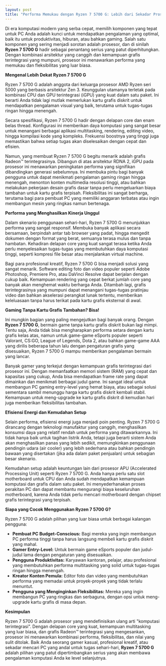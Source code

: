 ```yaml
---
layout: post
title: "Performa Memukau dengan Ryzen 7 5700 G: Lebih dari Sekadar Prosesor"
---
```


Di era komputasi modern yang serba cepat, memilih komponen yang tepat untuk PC Anda adalah kunci untuk mendapatkan pengalaman yang optimal, baik itu untuk produktivitas, hiburan, atau bahkan gaming. Salah satu komponen yang sering menjadi sorotan adalah prosesor, dan di sinilah **Ryzen 7 5700 G** hadir sebagai penantang serius yang patut diperhitungkan. Dengan kombinasi arsitektur yang canggih dan kemampuan grafis terintegrasi yang mumpuni, prosesor ini menawarkan performa yang memukau dan fleksibilitas yang luar biasa.

**Mengenal Lebih Dekat Ryzen 7 5700 G**

Ryzen 7 5700 G adalah anggota dari keluarga prosesor AMD Ryzen seri 5000 yang berbasis arsitektur Zen 3. Keunggulan utamanya terletak pada kombinasi CPU dan GPU terintegrasi (iGPU) yang kuat dalam satu paket. Ini berarti Anda tidak lagi mutlak memerlukan kartu grafis diskrit untuk mendapatkan pengalaman visual yang baik, terutama untuk tugas-tugas ringan hingga menengah.

Secara spesifikasi, Ryzen 7 5700 G hadir dengan delapan core dan enam belas thread. Konfigurasi ini memberikan daya komputasi yang sangat besar untuk menangani berbagai aplikasi multitasking, rendering, editing video, hingga kompilasi kode yang kompleks. Frekuensi boostnya yang tinggi juga memastikan bahwa setiap tugas akan diselesaikan dengan cepat dan efisien.

Namun, yang membuat Ryzen 7 5700 G begitu menarik adalah grafis Radeon™ terintegrasinya. Dibangun di atas arsitektur RDNA 2, iGPU pada prosesor ini menawarkan peningkatan performa yang signifikan dibandingkan generasi sebelumnya. Ini membuka pintu bagi banyak pengguna untuk dapat menikmati pengalaman gaming ringan hingga menengah, menonton konten multimedia resolusi tinggi, atau bahkan melakukan pekerjaan desain grafis dasar tanpa perlu mengeluarkan biaya tambahan untuk kartu grafis terpisah. Fleksibilitas ini sangat berharga, terutama bagi para pembuat PC yang memiliki anggaran terbatas atau ingin membangun mesin yang ringkas namun bertenaga.

**Performa yang Menghasilkan Kinerja Unggul**

Dalam skenario penggunaan sehari-hari, Ryzen 7 5700 G menunjukkan performa yang sangat responsif. Membuka banyak aplikasi secara bersamaan, berpindah antar tab browser yang padat, hingga mengedit dokumen dengan format yang berat, semuanya terasa mulus dan tanpa hambatan. Kehadiran delapan core yang kuat sangat terasa ketika Anda perlu menyelesaikan tugas-tugas yang membutuhkan daya komputasi tinggi, seperti kompresi file besar atau menjalankan virtual machine.

Bagi para profesional kreatif, Ryzen 7 5700 G bisa menjadi solusi yang sangat menarik. Software editing foto dan video populer seperti Adobe Photoshop, Premiere Pro, atau DaVinci Resolve dapat berjalan dengan cukup baik. Kemampuan rendering yang cepat berkat jumlah core yang banyak akan menghemat waktu berharga Anda. Ditambah lagi, grafis terintegrasinya yang mumpuni dapat menangani tugas-tugas pratinjau video dan bahkan akselerasi perangkat lunak tertentu, memberikan keleluasaan tanpa harus terikat pada kartu grafis eksternal di awal.

**Gaming Tanpa Kartu Grafis Tambahan? Bisa!**

Ini mungkin bagian yang paling mengejutkan bagi banyak orang. Dengan **Ryzen 7 5700 G**, bermain game tanpa kartu grafis diskrit bukan lagi mimpi. Tentu saja, Anda tidak bisa mengharapkan performa setara dengan kartu grafis kelas atas, namun untuk game-game eSports populer seperti Valorant, CS:GO, League of Legends, Dota 2, atau bahkan game-game AAA yang dirilis beberapa tahun lalu dengan pengaturan grafis yang disesuaikan, Ryzen 7 5700 G mampu memberikan pengalaman bermain yang lancar.

Banyak gamer yang terkejut dengan kemampuan grafis terintegrasi dari prosesor ini. Dengan memanfaatkan memori sistem (RAM) yang cepat dan kapasitas yang cukup, Anda bisa mendapatkan frame rate yang dapat dimainkan dan menikmati berbagai judul game. Ini sangat ideal untuk membangun PC gaming entry-level yang hemat biaya, atau sebagai solusi sementara sambil menunggu harga kartu grafis diskrit kembali stabil. Kemampuan untuk meng-upgrade ke kartu grafis diskrit di kemudian hari juga memberikan fleksibilitas tambahan.

**Efisiensi Energi dan Kemudahan Setup**

Selain performa, efisiensi energi juga menjadi poin penting. Ryzen 7 5700 G dirancang dengan teknologi manufaktur yang canggih, menghasilkan konsumsi daya yang relatif rendah untuk performa yang ditawarkannya. Ini tidak hanya baik untuk tagihan listrik Anda, tetapi juga berarti sistem Anda akan menghasilkan panas yang lebih sedikit, memungkinkan penggunaan pendingin udara (air cooler) yang lebih sederhana atau bahkan pendingin bawaan yang disertakan (jika ada dalam paket penjualan) untuk sebagian besar skenario.

Kemudahan setup adalah keuntungan lain dari prosesor APU (Accelerated Processing Unit) seperti Ryzen 7 5700 G. Anda hanya perlu satu slot motherboard untuk CPU dan Anda sudah mendapatkan kemampuan komputasi dan grafis dalam satu paket. Ini menyederhanakan proses perakitan PC dan dapat membantu mengurangi biaya keseluruhan motherboard, karena Anda tidak perlu mencari motherboard dengan chipset grafis terintegrasi yang terpisah.

**Siapa yang Cocok Menggunakan Ryzen 7 5700 G?**

Ryzen 7 5700 G adalah pilihan yang luar biasa untuk berbagai kalangan pengguna:

*   **Pembuat PC Budget-Conscious:** Bagi mereka yang ingin membangun PC performa tinggi tanpa harus langsung membeli kartu grafis diskrit yang mahal.
*   **Gamer Entry-Level:** Untuk bermain game eSports populer dan judul-judul lama dengan pengaturan yang disesuaikan.
*   **Pengguna Produktivitas:** Karyawan kantoran, pelajar, atau profesional yang membutuhkan performa multitasking yang solid untuk tugas-tugas ringan hingga menengah.
*   **Kreator Konten Pemula:** Editor foto dan video yang membutuhkan performa yang memadai untuk proyek-proyek yang tidak terlalu menuntut.
*   **Pengguna yang Menginginkan Fleksibilitas:** Mereka yang ingin membangun PC yang ringkas dan serbaguna, dengan opsi untuk meng-upgrade kartu grafis di masa depan.

**Kesimpulan**

Ryzen 7 5700 G adalah prosesor yang mendefinisikan ulang arti "komputasi terintegrasi". Dengan delapan core yang kuat, kemampuan multitasking yang luar biasa, dan grafis Radeon™ terintegrasi yang mengesankan, prosesor ini menawarkan kombinasi performa, fleksibilitas, dan nilai yang sulit ditolak. Baik Anda seorang gamer kasual, profesional kreatif, atau sekadar mencari PC yang andal untuk tugas sehari-hari, **Ryzen 7 5700 G** adalah pilihan yang patut dipertimbangkan serius yang akan membawa pengalaman komputasi Anda ke level selanjutnya.
